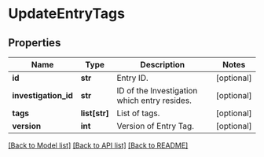 # UpdateEntryTags

## Properties
Name | Type | Description | Notes
------------ | ------------- | ------------- | -------------
**id** | **str** | Entry ID. | [optional] 
**investigation_id** | **str** | ID of the Investigation which entry resides. | [optional] 
**tags** | **list[str]** | List of tags. | [optional] 
**version** | **int** | Version of Entry Tag. | [optional] 

[[Back to Model list]](../README.md#documentation-for-models) [[Back to API list]](../README.md#documentation-for-api-endpoints) [[Back to README]](../README.md)


